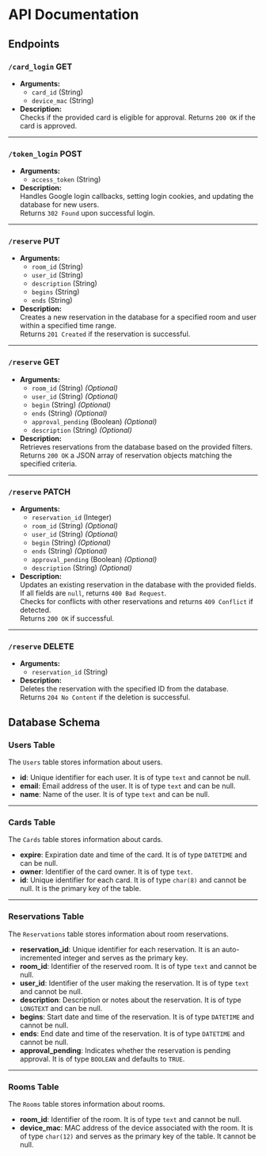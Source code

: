 # API Documentation

## Endpoints

### `/card_login` **GET**

- **Arguments:**
  - `card_id` (String)
  - `device_mac` (String)
- **Description:**  
  Checks if the provided card is eligible for approval. Returns `200 OK` if the card is approved.

---

### `/token_login` **POST**

- **Arguments:**
  - `access_token` (String)
- **Description:**  
  Handles Google login callbacks, setting login cookies, and updating the database for new users.  
  Returns `302 Found` upon successful login.

---

### `/reserve` **PUT**

- **Arguments:**
  - `room_id` (String)
  - `user_id` (String)
  - `description` (String)
  - `begins` (String)
  - `ends` (String)
- **Description:**  
  Creates a new reservation in the database for a specified room and user within a specified time range.  
  Returns `201 Created` if the reservation is successful.

---

### `/reserve` **GET**

- **Arguments:**
  - `room_id` (String) *(Optional)*
  - `user_id` (String) *(Optional)*
  - `begin` (String) *(Optional)*
  - `ends` (String) *(Optional)*
  - `approval_pending` (Boolean) *(Optional)*
  - `description` (String) *(Optional)*
- **Description:**  
  Retrieves reservations from the database based on the provided filters.  
  Returns `200 OK` a JSON array of reservation objects matching the specified criteria.
---

### `/reserve` **PATCH**

- **Arguments:**
  - `reservation_id` (Integer)
  - `room_id` (String) *(Optional)*
  - `user_id` (String) *(Optional)*
  - `begin` (String) *(Optional)*
  - `ends` (String) *(Optional)*
  - `approval_pending` (Boolean) *(Optional)*
  - `description` (String) *(Optional)*
- **Description:**  
  Updates an existing reservation in the database with the provided fields.  
  If all fields are `null`, returns `400 Bad Request`.  
  Checks for conflicts with other reservations and returns `409 Conflict` if detected.  
Returns `200 OK` if successful.

---

### `/reserve` **DELETE**

- **Arguments:**
  - `reservation_id` (String)
- **Description:**  
  Deletes the reservation with the specified ID from the database.  
  Returns `204 No Content` if the deletion is successful.


## Database Schema


### Users Table

The `Users` table stores information about users.

- **id**: Unique identifier for each user. It is of type `text` and cannot be null.
- **email**: Email address of the user. It is of type `text` and can be null.
- **name**: Name of the user. It is of type `text` and can be null.

---

### Cards Table

The `Cards` table stores information about cards.

- **expire**: Expiration date and time of the card. It is of type `DATETIME` and can be null.
- **owner**: Identifier of the card owner. It is of type `text`.
- **id**: Unique identifier for each card. It is of type `char(8)` and cannot be null. It is the primary key of the table.

---

### Reservations Table

The `Reservations` table stores information about room reservations.

- **reservation_id**: Unique identifier for each reservation. It is an auto-incremented integer and serves as the primary key.
- **room_id**: Identifier of the reserved room. It is of type `text` and cannot be null.
- **user_id**: Identifier of the user making the reservation. It is of type `text` and cannot be null.
- **description**: Description or notes about the reservation. It is of type `LONGTEXT` and can be null.
- **begins**: Start date and time of the reservation. It is of type `DATETIME` and cannot be null.
- **ends**: End date and time of the reservation. It is of type `DATETIME` and cannot be null.
- **approval_pending**: Indicates whether the reservation is pending approval. It is of type `BOOLEAN` and defaults to `TRUE`.

---

### Rooms Table

The `Rooms` table stores information about rooms.

- **room_id**: Identifier of the room. It is of type `text` and cannot be null.
- **device_mac**: MAC address of the device associated with the room. It is of type `char(12)` and serves as the primary key of the table. It cannot be null.

